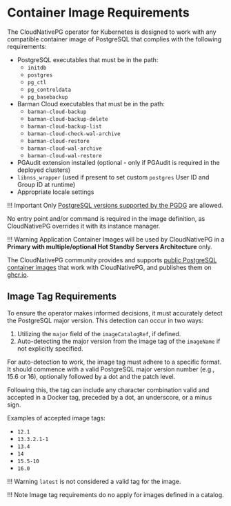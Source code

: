 # Container Image Requirements

The CloudNativePG operator for Kubernetes is designed to
work with any compatible container image of PostgreSQL that complies
with the following requirements:

- PostgreSQL executables that must be in the path:
    - `initdb`
    - `postgres`
    - `pg_ctl`
    - `pg_controldata`
    - `pg_basebackup`
- Barman Cloud executables that must be in the path:
    - `barman-cloud-backup`
    - `barman-cloud-backup-delete`
    - `barman-cloud-backup-list`
    - `barman-cloud-check-wal-archive`
    - `barman-cloud-restore`
    - `barman-cloud-wal-archive`
    - `barman-cloud-wal-restore`
- PGAudit extension installed (optional - only if PGAudit is required
  in the deployed clusters)
- `libnss_wrapper` (used if present to set custom `postgres` User ID and Group ID at runtime)
- Appropriate locale settings

!!! Important
    Only [PostgreSQL versions supported by the PGDG](https://postgresql.org/) are allowed.

No entry point and/or command is required in the image definition, as
CloudNativePG overrides it with its instance manager.

!!! Warning
    Application Container Images will be used by CloudNativePG
    in a **Primary with multiple/optional Hot Standby Servers Architecture**
    only.

The CloudNativePG community provides and supports
[public PostgreSQL container images](https://github.com/cloudnative-pg/postgres-containers)
that work with CloudNativePG, and publishes them on
[ghcr.io](https://ghcr.io/cloudnative-pg/postgresql).

## Image Tag Requirements

To ensure the operator makes informed decisions, it must accurately detect the
PostgreSQL major version. This detection can occur in two ways:

1. Utilizing the `major` field of the `imageCatalogRef`, if defined.
2. Auto-detecting the major version from the image tag of the `imageName` if
   not explicitly specified.

For auto-detection to work, the image tag must adhere to a specific format. It
should commence with a valid PostgreSQL major version number (e.g., 15.6 or
16), optionally followed by a dot and the patch level.

Following this, the tag can include any character combination valid and
accepted in a Docker tag, preceded by a dot, an underscore, or a minus sign.

Examples of accepted image tags:

- `12.1`
- `13.3.2.1-1`
- `13.4`
- `14`
- `15.5-10`
- `16.0`

!!! Warning
    `latest` is not considered a valid tag for the image.

!!! Note
    Image tag requirements do no apply for images defined in a catalog.

